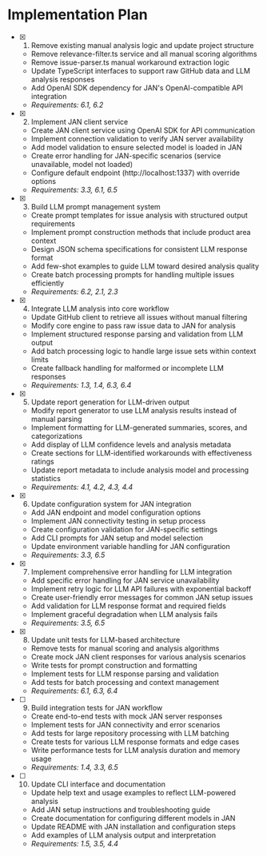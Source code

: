 # Implementation Plan

- [x] 1. Remove existing manual analysis logic and update project structure

  - Remove relevance-filter.ts service and all manual scoring algorithms
  - Remove issue-parser.ts manual workaround extraction logic
  - Update TypeScript interfaces to support raw GitHub data and LLM analysis responses
  - Add OpenAI SDK dependency for JAN's OpenAI-compatible API integration
  - _Requirements: 6.1, 6.2_

- [x] 2. Implement JAN client service

  - Create JAN client service using OpenAI SDK for API communication
  - Implement connection validation to verify JAN server availability
  - Add model validation to ensure selected model is loaded in JAN
  - Create error handling for JAN-specific scenarios (service unavailable, model not loaded)
  - Configure default endpoint (http://localhost:1337) with override options
  - _Requirements: 3.3, 6.1, 6.5_

- [x] 3. Build LLM prompt management system

  - Create prompt templates for issue analysis with structured output requirements
  - Implement prompt construction methods that include product area context
  - Design JSON schema specifications for consistent LLM response format
  - Add few-shot examples to guide LLM toward desired analysis quality
  - Create batch processing prompts for handling multiple issues efficiently
  - _Requirements: 6.2, 2.1, 2.3_

- [x] 4. Integrate LLM analysis into core workflow

  - Update GitHub client to retrieve all issues without manual filtering
  - Modify core engine to pass raw issue data to JAN for analysis
  - Implement structured response parsing and validation from LLM output
  - Add batch processing logic to handle large issue sets within context limits
  - Create fallback handling for malformed or incomplete LLM responses
  - _Requirements: 1.3, 1.4, 6.3, 6.4_

- [x] 5. Update report generation for LLM-driven output

  - Modify report generator to use LLM analysis results instead of manual parsing
  - Implement formatting for LLM-generated summaries, scores, and categorizations
  - Add display of LLM confidence levels and analysis metadata
  - Create sections for LLM-identified workarounds with effectiveness ratings
  - Update report metadata to include analysis model and processing statistics
  - _Requirements: 4.1, 4.2, 4.3, 4.4_

- [x] 6. Update configuration system for JAN integration

  - Add JAN endpoint and model configuration options
  - Implement JAN connectivity testing in setup process
  - Create configuration validation for JAN-specific settings
  - Add CLI prompts for JAN setup and model selection
  - Update environment variable handling for JAN configuration
  - _Requirements: 3.3, 6.5_

- [x] 7. Implement comprehensive error handling for LLM integration

  - Add specific error handling for JAN service unavailability
  - Implement retry logic for LLM API failures with exponential backoff
  - Create user-friendly error messages for common JAN setup issues
  - Add validation for LLM response format and required fields
  - Implement graceful degradation when LLM analysis fails
  - _Requirements: 3.5, 6.5_

- [x] 8. Update unit tests for LLM-based architecture

  - Remove tests for manual scoring and analysis algorithms
  - Create mock JAN client responses for various analysis scenarios
  - Write tests for prompt construction and formatting
  - Implement tests for LLM response parsing and validation
  - Add tests for batch processing and context management
  - _Requirements: 6.1, 6.3, 6.4_

- [ ] 9. Build integration tests for JAN workflow

  - Create end-to-end tests with mock JAN server responses
  - Implement tests for JAN connectivity and error scenarios
  - Add tests for large repository processing with LLM batching
  - Create tests for various LLM response formats and edge cases
  - Write performance tests for LLM analysis duration and memory usage
  - _Requirements: 1.4, 3.3, 6.5_

- [ ] 10. Update CLI interface and documentation

  - Update help text and usage examples to reflect LLM-powered analysis
  - Add JAN setup instructions and troubleshooting guide
  - Create documentation for configuring different models in JAN
  - Update README with JAN installation and configuration steps
  - Add examples of LLM analysis output and interpretation
  - _Requirements: 1.5, 3.5, 4.4_
